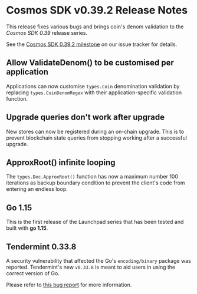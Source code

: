 # Cosmos SDK v0.39.2 Release Notes

This release fixes various bugs and brings coin's denom validation to the *Cosmos SDK 0.39* release series.

See the [Cosmos SDK 0.39.2 milestone](https://github.com/cosmos/cosmos-sdk/milestone/30?closed=1) on our issue tracker for details.

## Allow ValidateDenom() to be customised per application

Applications can now customise `types.Coin` denomination validation by
replacing `types.CoinDenomRegex` with their application-specific validation function.

## Upgrade queries don't work after upgrade

New stores can now be registered during an on-chain upgrade. This is to
prevent blockchain state queries from stopping working after a successful upgrade.

## ApproxRoot() infinite looping

The `types.Dec.ApproxRoot()` function has now a maximum number 100 iterations as backup boundary
condition to prevent the client's code from entering an endless loop.

## Go 1.15

This is the first release of the Launchpad series that has been tested and built with **go 1.15**.

## Tendermint 0.33.8

A security vulnerability that affected the Go's `encoding/binary` package was reported.
Tendermint's new `v0.33.8` is meant to aid users in using the correct version of Go.

Please refer to [this bug report](https://github.com/golang/go/issues/40618) for more information.
